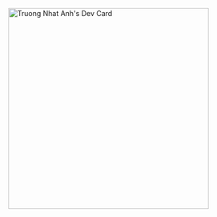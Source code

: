<a href="https://app.daily.dev/truongnhatanhh"><img src="https://api.daily.dev/devcards/1ee267c9bf244647a028d425c4b83a75.png?r=dj8" width="400" alt="Truong Nhat Anh's Dev Card"/></a>
